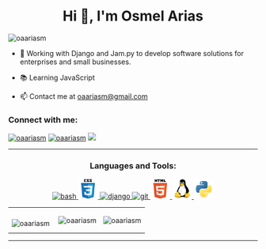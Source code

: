<h1 align="center">Hi 👋, I'm Osmel Arias</h1>



<p align="left"> <img src="https://komarev.com/ghpvc/?username=oaariasm&label=Profile%20views&color=0e75b6&style=flat" alt="oaariasm" /> </p>

- 🌱 Working with Django and Jam.py to develop software solutions for enterprises and small businesses.

- 📚 Learning JavaScript

- 📫 Contact me at oaariasm@gmail.com

<h3 align="left">Connect with me:</h3>

<p align="left">

<a href="https://twitter.com/oaariasm" target="blank"><img src="https://img.shields.io/badge/Twitter-%231DA1F2.svg?style=for-the-badge&logo=Twitter&logoColor=white" alt="oaariasm"/></a>
<a href="https://linkedin.com/in/oaariasm" target="blank"><img src="https://img.shields.io/badge/linkedin-%230077B5.svg?style=for-the-badge&logo=linkedin&logoColor=white" alt="oaariasm"/></a>
<a href="https://t.me/oaariasm" target="blank"><img src="https://img.shields.io/badge/Telegram-2CA5E0?style=for-the-badge&logo=telegram&logoColor=white" /></a>

</p>

---

<h3 align="center"><b>Languages and Tools:</b></h3>
<p align="center"> <a href="https://www.gnu.org/software/bash/" target="_blank" rel="noreferrer"> <img src="https://www.vectorlogo.zone/logos/gnu_bash/gnu_bash-icon.svg" alt="bash" width="40" height="40"/> </a> <a href="https://www.w3schools.com/css/" target="_blank" rel="noreferrer"> <img src="https://raw.githubusercontent.com/devicons/devicon/master/icons/css3/css3-original-wordmark.svg" alt="css3" width="40" height="40"/> </a> <a href="https://www.djangoproject.com/" target="_blank" rel="noreferrer"> <img src="https://cdn.worldvectorlogo.com/logos/django.svg" alt="django" width="40" height="40"/> </a> <a href="https://git-scm.com/" target="_blank" rel="noreferrer"> <img src="https://www.vectorlogo.zone/logos/git-scm/git-scm-icon.svg" alt="git" width="40" height="40"/> </a> <a href="https://www.w3.org/html/" target="_blank" rel="noreferrer"> <img src="https://raw.githubusercontent.com/devicons/devicon/master/icons/html5/html5-original-wordmark.svg" alt="html5" width="40" height="40"/> </a> <a href="https://www.linux.org/" target="_blank" rel="noreferrer"> <img src="https://raw.githubusercontent.com/devicons/devicon/master/icons/linux/linux-original.svg" alt="linux" width="40" height="40"/> </a> <a href="https://www.python.org" target="_blank" rel="noreferrer"> <img src="https://raw.githubusercontent.com/devicons/devicon/master/icons/python/python-original.svg" alt="python" width="40" height="40"/> </a> </p>

<table>
<td>
<p><img align="left" src="https://github-readme-stats.vercel.app/api/top-langs?username=oaariasm&show_icons=true&locale=en&layout=compact" alt="oaariasm" /></p>
</td>
<td>
<p>&nbsp;<img align="center" src="https://github-readme-stats.vercel.app/api?username=oaariasm&show_icons=true&locale=es" alt="oaariasm" /></p>
</td>
<td>
<p><img align="center" src="https://github-readme-streak-stats.herokuapp.com/?user=oaariasm&" alt="oaariasm" /></p>
</td>
</table>

---
